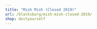 ```yaml
---
title: "Mish Mish (Closed 2019)"
url: /blacksburg/mish-mish-closed-2019/
shop: doityourself
---
```


